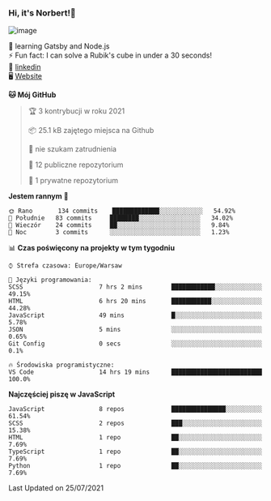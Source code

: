 ### Hi, it's Norbert!👋

![image](https://i.imgur.com/ynNQCJh.png)


🧠 learning Gatsby and Node.js <br>
⚡ Fun fact: I can solve a Rubik's cube in under a 30 seconds! <br>
👔 [linkedin](https://www.linkedin.com/in/norbert-%C5%82uszkiewicz-75b0891b3/) <br>
🖥 [Website](https://norbertluszkiewicz.pl/)<br>


<!--START_SECTION:waka-->
**🐱 Mój GitHub** 

> 🏆 3 kontrybucji w roku 2021
 > 
> 📦 25.1 kB zajętego miejsca na Github 
 > 
> 🚫 nie szukam zatrudnienia
 > 
> 📜 12 publiczne repozytorium 
 > 
> 🔑 1 prywatne repozytorium 
 > 
**Jestem rannym 🐤** 

```text
🌞 Rano       134 commits    █████████████░░░░░░░░░░░░   54.92% 
🌆 Południe   83 commits     ████████░░░░░░░░░░░░░░░░░   34.02% 
🌃 Wieczór    24 commits     ██░░░░░░░░░░░░░░░░░░░░░░░   9.84% 
🌙 Noc        3 commits      ░░░░░░░░░░░░░░░░░░░░░░░░░   1.23%

```


📊 **Czas poświęcony na projekty w tym tygodniu** 

```text
⌚︎ Strefa czasowa: Europe/Warsaw

💬 Języki programowania: 
SCSS                     7 hrs 2 mins        ████████████░░░░░░░░░░░░░   49.15% 
HTML                     6 hrs 20 mins       ███████████░░░░░░░░░░░░░░   44.28% 
JavaScript               49 mins             █░░░░░░░░░░░░░░░░░░░░░░░░   5.78% 
JSON                     5 mins              ░░░░░░░░░░░░░░░░░░░░░░░░░   0.65% 
Git Config               0 secs              ░░░░░░░░░░░░░░░░░░░░░░░░░   0.1%

🔥 Środowiska programistyczne: 
VS Code                  14 hrs 19 mins      █████████████████████████   100.0%

```

**Najczęściej piszę w JavaScript** 

```text
JavaScript               8 repos             ███████████████░░░░░░░░░░   61.54% 
SCSS                     2 repos             ███░░░░░░░░░░░░░░░░░░░░░░   15.38% 
HTML                     1 repo              ██░░░░░░░░░░░░░░░░░░░░░░░   7.69% 
TypeScript               1 repo              ██░░░░░░░░░░░░░░░░░░░░░░░   7.69% 
Python                   1 repo              ██░░░░░░░░░░░░░░░░░░░░░░░   7.69%

```



 Last Updated on 25/07/2021
<!--END_SECTION:waka-->
